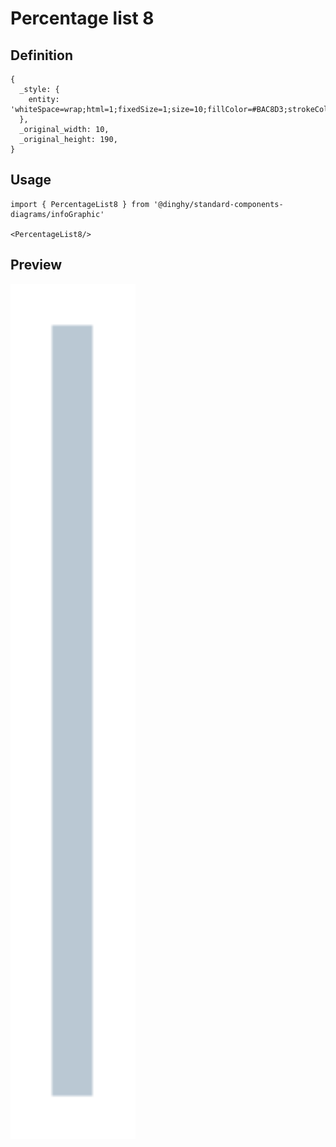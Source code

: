 # Percentage list 8

## Definition

```
{
  _style: { 
    entity: 'whiteSpace=wrap;html=1;fixedSize=1;size=10;fillColor=#BAC8D3;strokeColor=none;',
  },
  _original_width: 10,
  _original_height: 190,
}
```

## Usage

```
import { PercentageList8 } from '@dinghy/standard-components-diagrams/infoGraphic'

<PercentageList8/>
```

## Preview

<img src="./percentage-list-8.png" width="200"/>
